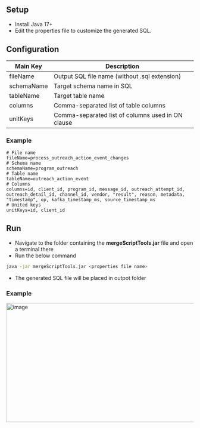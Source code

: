 ## Setup
- Install Java 17+
- Edit the properties file to customize the generated SQL.
## Configuration
| Main Key           | Description                                          |
|---------------|------------------------------------------------------|
| fileName      | Output SQL file name (without .sql extension)        |
| schemaName    | Target schema name in SQL                            |
| tableName     | Target table name                                    |
| columns       | Comma-separated list of table columns                |
| unitKeys      | Comma-separated list of columns used in ON clause    |  
### Example
```config
# File name
fileName=process_outreach_action_event_changes
# Schema name
schemaName=program_outreach
# Table name
tableName=outreach_action_event
# Columns
columns=id, client_id, program_id, message_id, outreach_attempt_id, outreach_detail_id, channel_id, vendor, "result", reason, metadata, "timestamp", op, kafka_timestamp_ms, source_timestamp_ms
# United keys
unitKeys=id, client_id
```
## Run
- Navigate to the folder containing the **mergeScriptTools.jar** file and open a terminal there
- Run the below command
```bash
java -jar mergeScriptTools.jar <properties file name>
```
- The generated SQL file will be placed in outpot folder
### Example
<img width="1124" height="319" alt="image" src="https://github.com/user-attachments/assets/194ed42d-fcae-41d3-9c29-ca7803ee91e8" />
